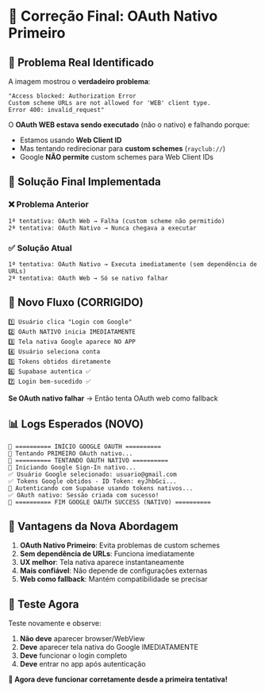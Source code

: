 # 🔧 Correção Final: OAuth Nativo Primeiro

## 🚨 Problema Real Identificado

A imagem mostrou o **verdadeiro problema**:
```
"Access blocked: Authorization Error
Custom scheme URLs are not allowed for 'WEB' client type.
Error 400: invalid_request"
```

O **OAuth WEB estava sendo executado** (não o nativo) e falhando porque:
- Estamos usando **Web Client ID**
- Mas tentando redirecionar para **custom schemes** (`rayclub://`)
- Google **NÃO permite** custom schemes para Web Client IDs

## 🎯 Solução Final Implementada

### ❌ Problema Anterior
```
1ª tentativa: OAuth Web → Falha (custom scheme não permitido)
2ª tentativa: OAuth Nativo → Nunca chegava a executar
```

### ✅ Solução Atual
```
1ª tentativa: OAuth Nativo → Executa imediatamente (sem dependência de URLs)
2ª tentativa: OAuth Web → Só se nativo falhar
```

## 🔄 Novo Fluxo (CORRIGIDO)

```
1️⃣ Usuário clica "Login com Google"
2️⃣ OAuth NATIVO inicia IMEDIATAMENTE
3️⃣ Tela nativa Google aparece NO APP
4️⃣ Usuário seleciona conta
5️⃣ Tokens obtidos diretamente
6️⃣ Supabase autentica ✅
7️⃣ Login bem-sucedido ✅
```

**Se OAuth nativo falhar** → Então tenta OAuth web como fallback

## 📊 Logs Esperados (NOVO)

```
🔐 ========== INÍCIO GOOGLE OAUTH ==========
🔄 Tentando PRIMEIRO OAuth nativo...
🔄 ========== TENTANDO OAUTH NATIVO ==========
🔄 Iniciando Google Sign-In nativo...
✅ Usuário Google selecionado: usuario@gmail.com
✅ Tokens Google obtidos - ID Token: eyJhbGci...
🔄 Autenticando com Supabase usando tokens nativos...
✅ OAuth nativo: Sessão criada com sucesso!
🔐 ========== FIM GOOGLE OAUTH SUCCESS (NATIVO) ==========
```

## 🎯 Vantagens da Nova Abordagem

1. **OAuth Nativo Primeiro**: Evita problemas de custom schemes
2. **Sem dependência de URLs**: Funciona imediatamente  
3. **UX melhor**: Tela nativa aparece instantaneamente
4. **Mais confiável**: Não depende de configurações externas
5. **Web como fallback**: Mantém compatibilidade se precisar

## 🧪 Teste Agora

Teste novamente e observe:
1. **Não deve** aparecer browser/WebView
2. **Deve** aparecer tela nativa do Google IMEDIATAMENTE
3. **Deve** funcionar o login completo
4. **Deve** entrar no app após autenticação

**🚀 Agora deve funcionar corretamente desde a primeira tentativa!** 